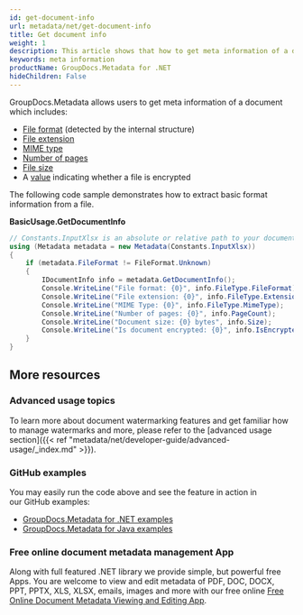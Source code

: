 ```yaml
---
id: get-document-info
url: metadata/net/get-document-info
title: Get document info
weight: 1
description: This article shows that how to get meta information of a document.
keywords: meta information
productName: GroupDocs.Metadata for .NET
hideChildren: False
---
```

GroupDocs.Metadata allows users to get meta information of a document which includes:

*   [File format](https://reference.groupdocs.com/net/metadata/groupdocs.metadata.common/filetypepackage/properties/fileformat) (detected by the internal structure)
*   [File extension](https://reference.groupdocs.com/net/metadata/groupdocs.metadata.common/filetypepackage/properties/extension)
*   [MIME type](https://reference.groupdocs.com/net/metadata/groupdocs.metadata.common/filetypepackage/properties/mimetype)
*   [Number of pages](https://reference.groupdocs.com/net/metadata/groupdocs.metadata.common/idocumentinfo/properties/pagecount)
*   [File size](https://reference.groupdocs.com/net/metadata/groupdocs.metadata.common/idocumentinfo/properties/size)
*   A [value](https://reference.groupdocs.com/net/metadata/groupdocs.metadata.common/idocumentinfo/properties/isencrypted) indicating whether a file is encrypted

The following code sample demonstrates how to extract basic format information from a file.

**BasicUsage.GetDocumentInfo**

```csharp
// Constants.InputXlsx is an absolute or relative path to your document. Ex: @"C:\Docs\source.xlsx"
using (Metadata metadata = new Metadata(Constants.InputXlsx))
{
	if (metadata.FileFormat != FileFormat.Unknown)
	{
		IDocumentInfo info = metadata.GetDocumentInfo();
		Console.WriteLine("File format: {0}", info.FileType.FileFormat);
		Console.WriteLine("File extension: {0}", info.FileType.Extension);
		Console.WriteLine("MIME Type: {0}", info.FileType.MimeType);
		Console.WriteLine("Number of pages: {0}", info.PageCount);
		Console.WriteLine("Document size: {0} bytes", info.Size);
		Console.WriteLine("Is document encrypted: {0}", info.IsEncrypted);
	}
}
```

## More resources
### Advanced usage topics
To learn more about document watermarking features and get familiar how to manage watermarks and more, please refer to the [advanced usage section]({{< ref "metadata/net/developer-guide/advanced-usage/_index.md" >}}).

### GitHub examples
You may easily run the code above and see the feature in action in our GitHub examples:
*   [GroupDocs.Metadata for .NET examples](https://github.com/groupdocs-metadata/GroupDocs.Metadata-for-.NET)    
*   [GroupDocs.Metadata for Java examples](https://github.com/groupdocs-metadata/GroupDocs.Metadata-for-Java)    

### Free online document metadata management App
Along with full featured .NET library we provide simple, but powerful free Apps.
You are welcome to view and edit metadata of PDF, DOC, DOCX, PPT, PPTX, XLS, XLSX, emails, images and more with our free online [Free Online Document Metadata Viewing and Editing App](https://products.groupdocs.app/metadata).
